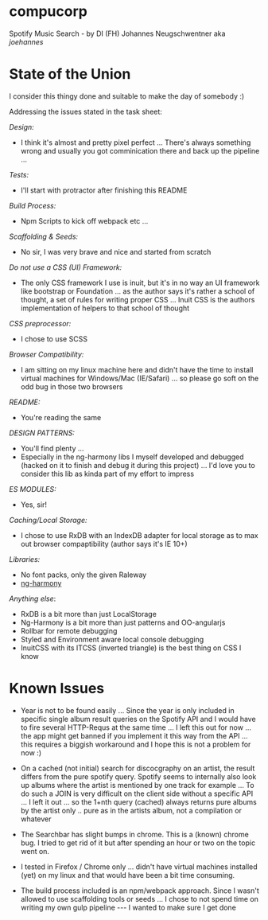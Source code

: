 # compucorp
Spotify Music Search - by DI (FH) Johannes Neugschwentner aka _joehannes_


# State of the Union

I consider this thingy done and suitable to make the day of somebody :)

Addressing the issues stated in the task sheet:

_Design:_
* I think it's almost and pretty pixel perfect ... There's always something wrong and usually you got comminication there and back up the pipeline ...

_Tests:_
* I'll start with protractor after finishing this README

_Build Process:_
* Npm Scripts to kick off webpack etc ...

_Scaffolding & Seeds:_
* No sir, I was very brave and nice and started from scratch

_Do not use a CSS (UI) Framework:_
* The only CSS framework I use is inuit, but it's in no way an UI framework like bootstrap or Foundation ... as the author says it's rather a school of thought, a set of rules for writing proper CSS ... Inuit CSS is the authors implementation of helpers to that school of thought

_CSS preprocessor:_
* I chose to use SCSS

_Browser Compatibility:_
* I am sitting on my linux machine here and didn't have the time to install virtual machines for Windows/Mac (IE/Safari) ... so please go soft on the odd bug in those two browsers

_README:_
* You're reading the same

_DESIGN PATTERNS:_
* You'll find plenty ...
* Especially in the ng-harmony libs I myself developed and debugged (hacked on it to finish and debug it during this project) ... I'd love you to consider this lib as kinda part of my effort to impress

_ES MODULES:_
* Yes, sir!

_Caching/Local Storage:_
* I chose to use RxDB with an IndexDB adapter for local storage as to max out browser compaptibility (author says it's IE 10+)

_Libraries:_
* No font packs, only the given Raleway
* [ng-harmony](http://www.github.com/ng-harmony)

_Anything else_:
* RxDB is a bit more than just LocalStorage
* Ng-Harmony is a bit more than just patterns and OO-angularjs
* Rollbar for remote debugging
* Styled and Environment aware local console debugging
* InuitCSS with its ITCSS (inverted triangle) is the best thing on CSS I know

# Known Issues

* Year is not to be found easily ... Since the year is only included in specific single album result queries on the Spotify API and I would have to fire several HTTP-Requs at the same time ... I left this out for now ... the app might get banned if you implement it this way from the API ... this requires a biggish workaround and I hope this is not a problem for now :)

* On a cached (not initial) search for discocgraphy on an artist, the result differs from the pure spotify query. Spotify seems to internally also look up albums where the artist is mentioned by one track for example ... To do such a JOIN is very difficult on the client side without a specific API ... I left it out ... so the 1+nth query (cached) always returns pure albums by the artist only .. pure as in the artists album, not a compilation or whatever

* The Searchbar has slight bumps in chrome. This is a (known) chrome bug. I tried to get rid of it but after spending an hour or two on the topic went on.

* I tested in Firefox / Chrome only ... didn't have virtual machines installed (yet) on my linux and that would have been a bit time consuming.

* The build process included is an npm/webpack approach. Since I wasn't allowed to use scaffolding tools or seeds ... I chose to not spend time on writing my own gulp pipeline --- I wanted to make sure I get done
